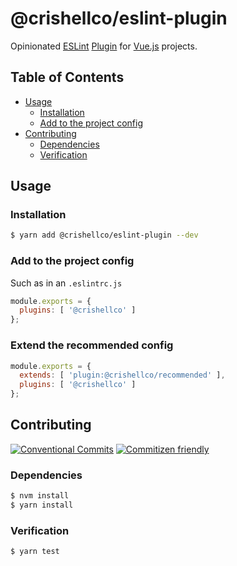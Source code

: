 # @crishellco/eslint-plugin

Opinionated [ESLint](https://eslint.org) [Plugin](https://eslint.org/docs/developer-guide/working-with-plugins)
for [Vue.js](https://vuejs.org/) projects.

<!--status-badges start -->

<!--status-badges end -->

## Table of Contents

* [Usage](#usage)
  * [Installation](#installation)
  * [Add to the project config](#add-to-the-project-config)
* [Contributing](#contributing)
  * [Dependencies](#dependencies)
  * [Verification](#verification)

## Usage

<!--consumer-badges start -->

<!--consumer-badges end -->

### Installation

```sh
$ yarn add @crishellco/eslint-plugin --dev
```

### Add to the project config

Such as in an `.eslintrc.js`

```js
module.exports = {
  plugins: [ '@crishellco' ]
};
```

### Extend the recommended config

```js
module.exports = {
  extends: [ 'plugin:@crishellco/recommended' ],
  plugins: [ '@crishellco' ]
};
```

## Contributing

<!--contribution-badges start -->

[![Conventional Commits][commit-convention-badge]][commit-convention-link]
[![Commitizen friendly][commitizen-badge]][commitizen-link]

<!--contribution-badges end -->

### Dependencies

```sh
$ nvm install
$ yarn install
```

### Verification

```sh
$ yarn test
```

[commit-convention-link]: https://conventionalcommits.org

[commit-convention-badge]: https://img.shields.io/badge/Conventional%20Commits-1.0.0-yellow.svg

[commitizen-link]: http://commitizen.github.io/cz-cli/

[commitizen-badge]: https://img.shields.io/badge/commitizen-friendly-brightgreen.svg
